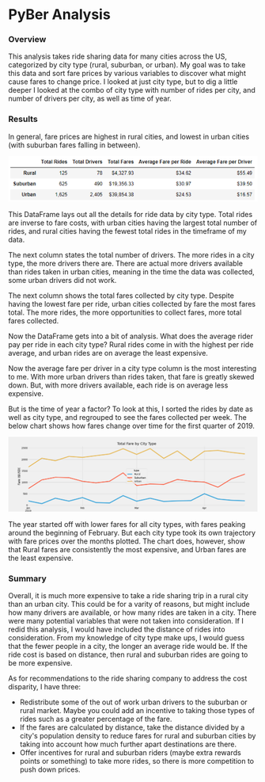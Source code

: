 # PyBer Analysis
### Overview
This analysis takes ride sharing data for many cities across the US, categorized by city type (rural, suburban, or urban). My goal was to take this data and sort fare prices by various variables to discover what might cause fares to change price. I looked at just city type, but to dig a little deeper I looked at the combo of city type with number of rides per city, and number of drivers per city, as well as time of year.

### Results
In general, fare prices are highest in rural cities, and lowest in urban cities (with suburban fares falling in between). 

![Pyber Data DataFrame](https://github.com/caseykotowski/PyBer_Analysis/blob/main/pyber_summary_df.png)

This DataFrame lays out all the details for ride data by city type. Total rides are inverse to fare costs, with urban cities having the largest total number of rides, and rural cities having the fewest total rides in the timeframe of my data. 

The next column states the total number of drivers. The more rides in a city type, the more drivers there are. There are actual more drivers available than rides taken in urban cities, meaning in the time the data was collected, some urban drivers did not work. 

The next column shows the total fares collected by city type. Despite having the lowest fare per ride, urban cities collected by fare the most fares total. The more rides, the more opportunities to collect fares, more total fares collected. 

Now the DataFrame gets into a bit of analysis. What does the average rider pay per ride in each city type? Rural rides come in with the highest per ride average, and urban rides are on average the least expensive. 

Now the average fare per driver in a city type column is the most interesting to me. With more urban drivers than rides taken, that fare is greatly skewed down. But, with more drivers available, each ride is on average less expensive. 

But is the time of year a factor? To look at this, I sorted the rides by date as well as city type, and regrouped to see the fares collected per week. The below chart shows how fares change over time for the first quarter of 2019. 

![PyBer Fare Summary](https://github.com/caseykotowski/PyBer_Analysis/blob/473e5acc06b328092272e263d52b9ce0b436c1c9/analysis/PyBer_fare_summary.png)

The year started off with lower fares for all city types, with fares peaking around the beginning of February. But each city type took its own trajectory with fare prices over the months plotted. The chart does, however, show that Rural fares are consistently the most expensive, and Urban fares are the least expensive. 

### Summary
Overall, it is much more expensive to take a ride sharing trip in a rural city than an urban city. This could be for a varity of reasons, but might include how many drivers are available, or how many rides are taken in a city. There were many potential variables that were not taken into consideration. If I redid this analysis, I would have included the distance of rides into consideration. From my knowledge of city type make ups, I would guess that the fewer people in a city, the longer an average ride would be. If the ride cost is based on distance, then rural and suburban rides are going to be more expensive.

As for recommendations to the ride sharing company to address the cost disparity, I have three:
* Redistribute some of the out of work urban drivers to the suburban or rural market. Maybe you could add an incentive to taking those types of rides such as a greater percentage of the fare. 
* If the fares are calculated by distance, take the distance divided by a city's population density to reduce fares for rural and suburban cities by taking into account how much further apart destinations are there.
* Offer incentives for rural and suburban riders (maybe extra rewards points or something) to take more rides, so there is more competition to push down prices. 
